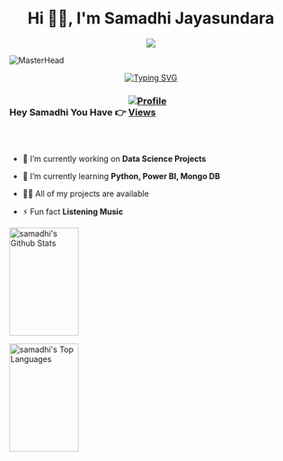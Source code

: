 <h1 align="center">Hi 👨‍💻, I'm Samadhi Jayasundara</h1>

<p align="center">
  <a href="https://github.com/DenverCoder1/readme-typing-svg"><img src="https://readme-typing-svg.herokuapp.com?font=Time+New+Roman&color=cyan&size=25&center=true&vCenter=true&width=600&height=100&lines=A+Data+Science+undergraduate+student.."></a>
</p>

![MasterHead](https://user-images.githubusercontent.com/74038190/225813708-98b745f2-7d22-48cf-9150-083f1b00d6c9.gif)



<div style="text-align: center;">
  <a href="https://git.io/typing-svg">
    <img src="https://readme-typing-svg.demolab.com?font=Fira+Code&weight=900&size=18&duration=3000&pause=1000&color=90EE90&background=B4F0FF00&width=800&height=200&center=true&vCenter=true&lines=I+enjoy+being+responsible+as+part+of+a+team.;Contributing+to+the+growth+of+a+company.;My+goal+is+to+stay+updated+on+the+latest+technologies.;Applying+them+in+everyday+life+and+innovating.;Creating+solutions+that+benefit+humanity." 
         alt="Typing SVG">
  </a>
</div>


<h3>Hey Samadhi You Have 👉 <a href="https://github.com/samadhiy" target="_blank" rel="noopener" >
  <img src="https://komarev.com/ghpvc/?username=samadhiy&style=for-the-badge" alt="Profile Views" style="max-width: 100;"> </a>
</h3>

<p align="center"> <img src="" alt="" /> </p>

<p align="center"> <a href=""><img src="" alt="" /></a> </p>

<p align="center"> <a href="" target="blank"><img src="" alt="" /></a> </p>

- 🔭 I’m currently working on **Data Science Projects**

- 🌱 I’m currently learning **Python, Power BI, Mongo DB**

- 👨‍💻 All of my projects are available 

- ⚡ Fun fact **Listening Music**


<a href="https://github.com/samadhiy"><img alt="samadhi's Github Stats" src="https://denvercoder1-github-readme-stats.vercel.app/api?username=samadhiy&show_icons=true&count_private=true&theme=react&border_color=7F3FBF&bg_color=0D1117&title_color=F85D7F&icon_color=F8D866" height="192px" width="49.5%"/></a>
 
<a href="https://github.com/samadhiy"><img alt="samadhi's Top Languages" src="https://denvercoder1-github-readme-stats.vercel.app/api/top-langs/?username=samadhiy&langs_count=8&layout=compact&theme=react&border_color=7F3FBF&bg_color=0D1117&title_color=F85D7F&icon_color=F8D866" height="192px" width="49.5%"/></a>


<!--
**samadhiy/samadhiy** is a ✨ _special_ ✨ repository because its `README.md` (this file) appears on your GitHub profile.

Here are some ideas to get you started:

- 🔭 I’m currently working on ...
- 🌱 I’m currently learning ...
- 👯 I’m looking to collaborate on ...
- 🤔 I’m looking for help with ...
- 💬 Ask me about ...
- 📫 How to reach me: ...
- 😄 Pronouns: ...
- ⚡ Fun fact: ...
-->
